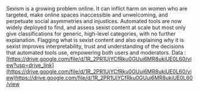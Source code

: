 Sexism is a growing problem online. It can inflict harm on women who are targeted, make online spaces inaccessible and unwelcoming, and perpetuate social asymmetries and injustices. Automated tools are now widely deployed to find, and assess sexist content at scale but most only give classifications for generic, high-level categories, with no further explanation. Flagging what is sexist content and also explaining why it is sexist improves interpretability, trust and understanding of the decisions that automated tools use, empowering both users and moderators.
Data : [https://drive.google.com/file/d/1R_2PR1UjYCfRku0GUui6MR8ukiUE0L60/view?usp=drive_link](https://drive.google.com/file/d/1R_2PR1UjYCfRku0GUui6MR8ukiUE0L60/view)https://drive.google.com/file/d/1R_2PR1UjYCfRku0GUui6MR8ukiUE0L60/view
